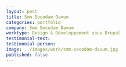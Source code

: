 ```yaml
---
layout: post
title: Smm Socodam Davum
categories: portfolio
company: Smm Socodam Davum
worktype: Design & Développement sous Drupal
testimonial-text:
testimonial-person:
image: ../images/work/smm-socodam-davum.jpg
published: false
---
```

